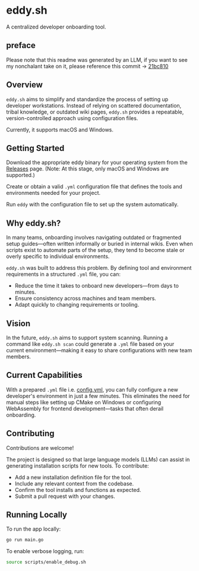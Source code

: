 # eddy.sh
A centralized developer onboarding tool.

## preface
Please note that this readme was generated by an LLM, if you want to see my nonchalant take on it, please reference this commit -> [21bc810](https://github.com/kurekszymon/eddy.sh/commit/21bc810a504018cdca6c721becd6766c6d67a2e4)

## Overview
`eddy.sh` aims to simplify and standardize the process of setting up developer workstations. Instead of relying on scattered documentation, tribal knowledge, or outdated wiki pages, `eddy.sh` provides a repeatable, version-controlled approach using configuration files.

Currently, it supports macOS and Windows.

## Getting Started
Download the appropriate eddy binary for your operating system from the [Releases](https://github.com/kurekszymon/eddy.sh/releases) page.
(Note: At this stage, only macOS and Windows are supported.)

Create or obtain a valid `.yml` configuration file that defines the tools and environments needed for your project.

Run `eddy` with the configuration file to set up the system automatically.

## Why eddy.sh?
In many teams, onboarding involves navigating outdated or fragmented setup guides—often written informally or buried in internal wikis. Even when scripts exist to automate parts of the setup, they tend to become stale or overly specific to individual environments.

`eddy.sh` was built to address this problem. By defining tool and environment requirements in a structured `.yml` file, you can:

- Reduce the time it takes to onboard new developers—from days to minutes.
- Ensure consistency across machines and team members.
- Adapt quickly to changing requirements or tooling.

## Vision
In the future, `eddy.sh` aims to support system scanning. Running a command like `eddy.sh scan` could generate a `.yml` file based on your current environment—making it easy to share configurations with new team members.

## Current Capabilities
With a prepared `.yml` file i.e. [config.yml](https://github.com/kurekszymon/eddy.sh/blob/main/config.yaml), you can fully configure a new developer's environment in just a few minutes. This eliminates the need for manual steps like setting up CMake on Windows or configuring WebAssembly for frontend development—tasks that often derail onboarding.

## Contributing
Contributions are welcome!

The project is designed so that large language models (LLMs) can assist in generating installation scripts for new tools. To contribute:

- Add a new installation definition file for the tool.
- Include any relevant context from the codebase.
- Confirm the tool installs and functions as expected.
- Submit a pull request with your changes.

## Running Locally
To run the app locally:
```bash
go run main.go
```

To enable verbose logging, run:

```bash
source scripts/enable_debug.sh
```